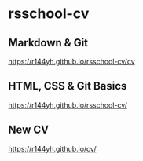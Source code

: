# rsschool-cv
## Markdown & Git
https://r144yh.github.io/rsschool-cv/cv

## HTML, CSS & Git Basics
https://r144yh.github.io/rsschool-cv/
## New CV
https://r144yh.github.io/cv/
